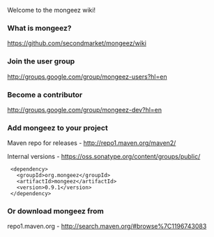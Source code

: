 Welcome to the mongeez wiki!
### What is mongeez?
https://github.com/secondmarket/mongeez/wiki

###  Join the user group
http://groups.google.com/group/mongeez-users?hl=en

### Become a contributor
http://groups.google.com/group/mongeez-dev?hl=en


### Add mongeez to your project
Maven repo for releases - http://repo1.maven.org/maven2/

Internal versions - https://oss.sonatype.org/content/groups/public/

	 <dependency>
	   <groupId>org.mongeez</groupId>
	   <artifactId>mongeez</artifactId>
	   <version>0.9.1</version>
	 </dependency>

### Or download mongeez from
repo1.maven.org - http://search.maven.org/#browse%7C1196743083